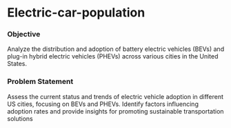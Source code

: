 # Electric-car-population

### Objective
Analyze the distribution and adoption of battery electric vehicles (BEVs) and plug-in hybrid electric vehicles (PHEVs) across various cities in the United States.

### Problem Statement
Assess the current status and trends of electric vehicle adoption in different US cities, focusing on BEVs and PHEVs.
Identify factors influencing adoption rates and provide insights for promoting sustainable transportation solutions
